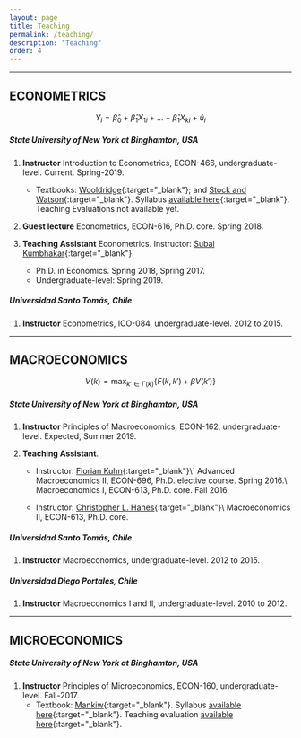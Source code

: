 ```yaml
---
layout: page
title: Teaching
permalink: /teaching/
description: "Teaching"
order: 4
---
```


------
## ECONOMETRICS

$$Y_i=\hat{\beta}_0+\hat{\beta}_1X_{1i}+...+\hat{\beta}_1X_{ki}+\hat{u}_i$$


##### State University of New York at Binghamton, USA

1. **Instructor** Introduction to Econometrics, ECON-466, undergraduate-level. Current. Spring-2019.
    - Textbooks: [Wooldridge](https://www.cengage.com/c/introductory-econometrics-a-modern-approach-6e-wooldridge/9781305270107){:target="_blank"}; and [Stock and Watson](https://www.pearson.com/us/higher-education/product/Stock-Introduction-to-Econometrics-3rd-Edition/9780138009007.html){:target="_blank"}. Syllabus [available here](http://luischanci.github.io/assets/documents/Syllabus_ECON466_CHANCI.pdf){:target="_blank"}. Teaching Evaluations not available yet.

2. **Guest lecture** Econometrics, ECON-616, Ph.D. core. Spring 2018.

3. **Teaching Assistant** Econometrics. Instructor: [Subal Kumbhakar](http://bingweb.binghamton.edu/~kkar/){:target="_blank"}
    - Ph.D. in Economics. Spring 2018, Spring 2017.
    - Undergraduate-level: Spring 2019.


##### Universidad Santo Tomás, Chile

1. **Instructor** Econometrics, ICO-084, undergraduate-level. 2012 to 2015.


------
## MACROECONOMICS

$$V(k)=\max_{k'\in\Gamma(k)}\{F(k,k')+\beta V(k')\}$$

##### State University of New York at Binghamton, USA

1. **Instructor** Principles of Macroeconomics, ECON-162, undergraduate-level. Expected, Summer 2019.

2. **Teaching Assistant**.

    - Instructor: [Florian Kuhn](http://www.floriankuhn.com/){:target="_blank"}\\`
      Advanced Macroeconomics II, ECON-696, Ph.D. elective course. Spring 2016.\\
      Macroeconomics I, ECON-613, Ph.D. core. Fall 2016.

    - Instructor: [Christopher L. Hanes](https://www.binghamton.edu/economics/people/tenured-and-tenure-track-faculty/hanes.html){:target="_blank"}\\
      Macroeconomics II, ECON-613, Ph.D. core.

##### Universidad Santo Tomás, Chile

1. **Instructor** Macroeconomics, undergraduate-level. 2012 to 2015.

##### Universidad Diego Portales, Chile

1. **Instructor** Macroeconomics I and II, undergraduate-level. 2010 to 2012.


------
## MICROECONOMICS

##### State University of New York at Binghamton, USA

1. **Instructor** Principles of Microeconomics, ECON-160, undergraduate-level. Fall-2017.
    - Textbook: [Mankiw](https://www.cengage.com/c/principles-of-microeconomics-8e-mankiw){:target="_blank"}. Syllabus [available here](http://luischanci.github.io/assets/documents/Syllabus_ECON160_CHANCI.pdf){:target="_blank"}. Teaching evaluation [available here](http://luischanci.github.io/assets/documents/Teaching_Evaluation_ECON160.pdf){:target="_blank"}.
